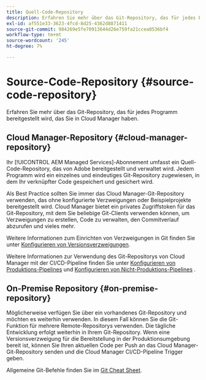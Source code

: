 ```yaml
---
title: Quell-Code-Repository
description: Erfahren Sie mehr über das Git-Repository, das für jedes Programm bereitgestellt wird, das Sie in Cloud Manager haben.
exl-id: af551e33-3623-4fcd-8d25-4362d8871411
source-git-commit: 984269e5fe70913644d26e759fa21ccea0536bf4
workflow-type: tm+mt
source-wordcount: '245'
ht-degree: 7%

---
```



# Source-Code-Repository {#source-code-repository}

Erfahren Sie mehr über das Git-Repository, das für jedes Programm bereitgestellt wird, das Sie in Cloud Manager haben.

## Cloud Manager-Repository {#cloud-manager-repository}

Ihr [!UICONTROL AEM Managed Services]-Abonnement umfasst ein Quell-Code-Repository, das von Adobe bereitgestellt und verwaltet wird. Jedem Programm wird ein einzelnes und eindeutiges Git-Repository zugewiesen, in dem Ihr verknüpfter Code gespeichert und gesichert wird.

Als Best Practice sollten Sie immer das Cloud Manager-Git-Repository verwenden, das ohne konfigurierte Verzweigungen oder Beispielprojekte bereitgestellt wird. Cloud Manager bietet ein privates Zugriffstoken für das Git-Repository, mit dem Sie beliebige Git-Clients verwenden können, um Verzweigungen zu erstellen, Code zu verwalten, den Commitverlauf abzurufen und vieles mehr.

Weitere Informationen zum Einrichten von Verzweigungen in Git finden Sie unter [Konfigurieren von Versionsverzweigungen](/help/getting-started/configuring-branches.md).

Weitere Informationen zur Verwendung des Git-Repositorys von Cloud Manager mit der CI/CD-Pipeline finden Sie unter [Konfigurieren von Produktions-Pipelines](/help/using/production-pipelines.md) und [Konfigurieren von Nicht-Produktions-Pipelines](/help/using/non-production-pipelines.md) .

## On-Premise Repository {#on-premise-repository}

Möglicherweise verfügen Sie über ein vorhandenes Git-Repository und möchten es weiterhin verwenden. In diesem Fall können Sie die Git-Funktion für mehrere Remote-Repositorys verwenden. Die tägliche Entwicklung erfolgt weiterhin in Ihrem Git-Repository. Wenn eine Versionsverzweigung für die Bereitstellung in der Produktionsumgebung bereit ist, können Sie Ihren aktuellen Code per Push an das Cloud Manager-Git-Repository senden und die Cloud Manager CI/CD-Pipeline Trigger geben.

Allgemeine Git-Befehle finden Sie im [Git Cheat Sheet](https://education.github.com/git-cheat-sheet-education.pdf).
